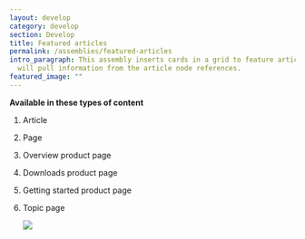 ```yaml
---
layout: develop
category: develop
section: Develop
title: Featured articles
permalink: /assemblies/featured-articles
intro_paragraph: This assembly inserts cards in a grid to feature articles. It
  will pull information from the article node references.
featured_image: ""
---
```

**Available in these types of content**

1. Article
2. Page
3. Overview product page
4. Downloads product page
5. Getting started product page
6. Topic page

   ![](/design-manual/assets/uploads/featured-articles-example.png)